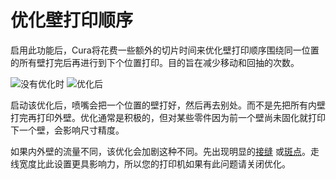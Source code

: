 优化壁打印顺序
====
启用此功能后，Cura将花费一些额外的切片时间来优化壁打印顺序围绕同一位置的所有壁打完后再进行到下个位置打印。目的旨在减少移动和回抽的次数。

<!--screenshot {
"image_path": "optimize_wall_printing_order_disabled.gif",
"models": [
{
"script": "plate_with_indent.scad",
"transformation": ["scale(0.5)"]
}
],
"camera_position": [0, 0, 120],
"settings": {
"skin_outline_count": 0,
"optimize_wall_printing_order": false
},
"layer": 37,
"line": [0, 5, 9, 13, 17, 25, 29, 33, 37, 47, 54, 61, 71, 89, 106, 122, 142, 156, 160, 164, 169, 176, 183, 188, 194, 225, 241, 262, 282, 293, 297, 302, 309, 319, 326, 332, 343, 353, 358, 363, 368],
"delay": 125,
"colours": 32
}-->
<!--screenshot {
"image_path": "optimize_wall_printing_order_enabled.gif",
"models": [
{
"script": "plate_with_indent.scad",
"transformation": ["scale(0.5)"]
}
],
"camera_position": [0, 0, 120],
"settings": {
"skin_outline_count": 0,
"optimize_wall_printing_order": true
},
"layer": 37,
"line": [0, 4, 7, 11, 17, 25, 31, 36, 41, 47, 51, 55, 60, 67, 71, 76, 83, 92, 99, 106, 114, 123, 130, 136, 147, 165, 181, 197, 217, 239, 256, 278, 299, 312, 316, 320, 325, 331, 336, 343, 350],
"delay": 125,
"colours": 32
}-->
![没有优化时](../images/optimize_wall_printing_order_disabled.gif)
![优化后](../images/optimize_wall_printing_order_enabled.gif)

启动该优化后，喷嘴会把一个位置的壁打好，然后再去别处。而不是先把所有内壁打完再打印外壁。优化通常是积极的，但对某些零件因为前一个壁尚未固化就打印下一个壁，会影响尺寸精度。

如果内外壁的流量不同，该优化会加剧这种不同。先出现明显的[接缝](../troubleshooting/seam.md) 或[斑点](../troubleshooting/blobs.md)。走线宽度比此设置更具影响力，所以您的打印机如果有此问题请关闭优化。
